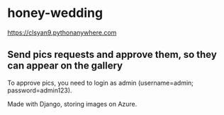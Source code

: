 # honey-wedding

https://clsyan9.pythonanywhere.com

## Send pics requests and approve them, so they can appear on the gallery

To approve pics, you need to login as admin (username=admin; password=admin123).

Made with Django, storing images on Azure.
